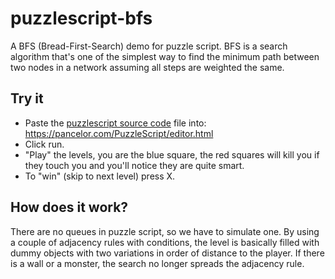 # puzzlescript-bfs


A BFS (Bread-First-Search) demo for puzzle script. BFS is a search algorithm that's one of the simplest way to find the minimum path between two nodes in a network assuming all steps are weighted the same.


## Try it

* Paste the [puzzlescript source code](https://github.com/vexorian/puzzlescript-bfs/blob/main/source.puzzlescript) file into: https://pancelor.com/PuzzleScript/editor.html
* Click run.
* "Play" the levels, you are the blue square, the red squares will kill you if they touch you and you'll notice they are quite smart.
* To "win" (skip to next level) press X.

## How does it work?

There are no queues in puzzle script, so we have to simulate one. By using a couple of adjacency rules with conditions, the level is basically filled with dummy objects with two variations in order of distance to the player. If there is a wall or a monster, the search no longer spreads the adjacency rule.

